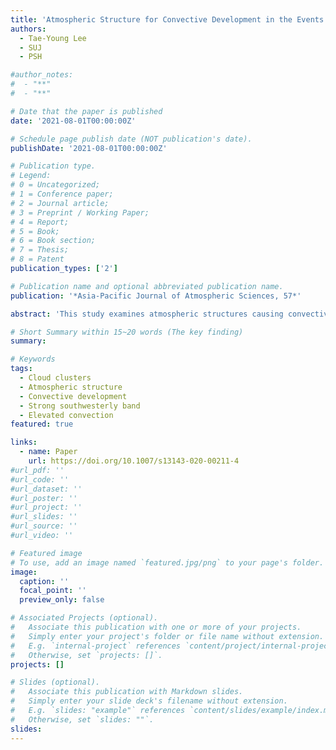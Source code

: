 ```yaml
---
title: 'Atmospheric Structure for Convective Development in the Events of Cloud Clusters over the Korean Peninsula'
authors:
  - Tae-Young Lee
  - SUJ
  - PSH

#author_notes:
#  - "**"
#  - "**"

# Date that the paper is published
date: '2021-08-01T00:00:00Z'

# Schedule page publish date (NOT publication's date).
publishDate: '2021-08-01T00:00:00Z'

# Publication type.
# Legend: 
# 0 = Uncategorized; 
# 1 = Conference paper; 
# 2 = Journal article;
# 3 = Preprint / Working Paper; 
# 4 = Report; 
# 5 = Book; 
# 6 = Book section;
# 7 = Thesis; 
# 8 = Patent
publication_types: ['2']

# Publication name and optional abbreviated publication name.
publication: '*Asia-Pacific Journal of Atmospheric Sciences, 57*'

abstract: 'This study examines atmospheric structures causing convective development in the events of cloud cluster (CC) over the Korean peninsula using the analysis and forecast data of National Centers for Environmental Prediction (NCEP) climate forecast system reanalysis (CFSR) and observation data. Two CC types—CCs associated with meso-α-scale lows (CCMLs) and mesoscale troughs (CCMTs)—were investigated. The common atmospheric structure for convective development in CC events is comprised of i) a strong southwesterly band (SWB; a region with southwesterly wind speeds >12.5 m s−1) in the lower troposphere upstream of CCs with a mesoscale convergence zone in its exit area, ii) a layer of high-θe air in the lower troposphere near the surface extending from the southwest to SWB exit, iii) elevated height of maximum θe in the lower troposphere near and over the convergence zone, above which a convectively unstable layer exists. Generality of the above-described structure has been demonstrated via examination of composite fields. SWB plays a major role in producing the structure for convective development in CC events over the Korean peninsula mainly through i) advection of high-θe air from the southwest, and ii) significant horizontal convergence in the exit area, which can facilitate convection initiation. The two types of CC show notable differences in atmospheric structure across the boundary between high-θe air from the southwest and low-θe air in the northeast and in the mode of high-θe air transport to the region of convective development. The boundary is generally tilted northeastward with height for CCML cases, whereas it is nearly vertical for the majority of CCMT cases. This study indicates that, despite the above-mentioned differences, convective developments in both CC types can be considered as elevated convection that occurs as air parcels in an elevated layer of convective instability are lifted by upward motion in the convergence zone. For both types of CC, differential θe advection plays the key role for the occurrence of elevated layer of convective instability. And θe front in CCML events indicates the presence of elevated convective instability above it and the possibility of elevated convection provided that a lifting mechanism is available.'

# Short Summary within 15~20 words (The key finding)
summary:

# Keywords
tags:
  - Cloud clusters
  - Atmospheric structure
  - Convective development
  - Strong southwesterly band
  - Elevated convection
featured: true

links:
  - name: Paper
    url: https://doi.org/10.1007/s13143-020-00211-4
#url_pdf: ''
#url_code: ''
#url_dataset: ''
#url_poster: ''
#url_project: ''
#url_slides: ''
#url_source: ''
#url_video: ''

# Featured image
# To use, add an image named `featured.jpg/png` to your page's folder.
image:
  caption: ''
  focal_point: ''
  preview_only: false

# Associated Projects (optional).
#   Associate this publication with one or more of your projects.
#   Simply enter your project's folder or file name without extension.
#   E.g. `internal-project` references `content/project/internal-project/index.md`.
#   Otherwise, set `projects: []`.
projects: []

# Slides (optional).
#   Associate this publication with Markdown slides.
#   Simply enter your slide deck's filename without extension.
#   E.g. `slides: "example"` references `content/slides/example/index.md`.
#   Otherwise, set `slides: ""`.
slides:
---
```

